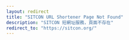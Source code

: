 ```yaml
---
layout: redirect
title: "SITCON URL Shortener Page Not Found"
description: "SITCON 短網址服務，頁面不存在"
redirect_to: "https://sitcon.org/"
---
```

